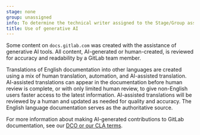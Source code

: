 ```yaml
---
stage: none
group: unassigned
info: To determine the technical writer assigned to the Stage/Group associated with this page, see https://handbook.gitlab.com/handbook/product/ux/technical-writing/#assignments
title: Use of generative AI
---
```


Some content on `docs.gitlab.com` was created with the assistance of generative AI tools.
All content, AI-generated or human-created, is reviewed for accuracy and readability by a GitLab team member.

Translations of English documentation into other languages are created using a mix of human translation, automation, and AI-assisted translation.
AI-assisted translations can appear in the documentation before human review is complete, or with only limited human review, to give non-English users faster access to the latest information.
AI-assisted translations will be reviewed by a human and updated as needed for quality and accuracy.
The English language documentation serves as the authoritative source.

For more information about making AI-generated contributions to GitLab documentation, see our [DCO or our CLA terms](https://about.gitlab.com/community/contribute/dco-cla/).
